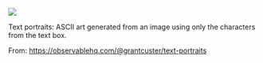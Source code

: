 ![](https://db-feed.s3.amazonaws.com/legacy/text_portrait-1563055312683.gif)

Text portraits: ASCII art generated from an image using only the characters from the text box.

From: https://observablehq.com/@grantcuster/text-portraits